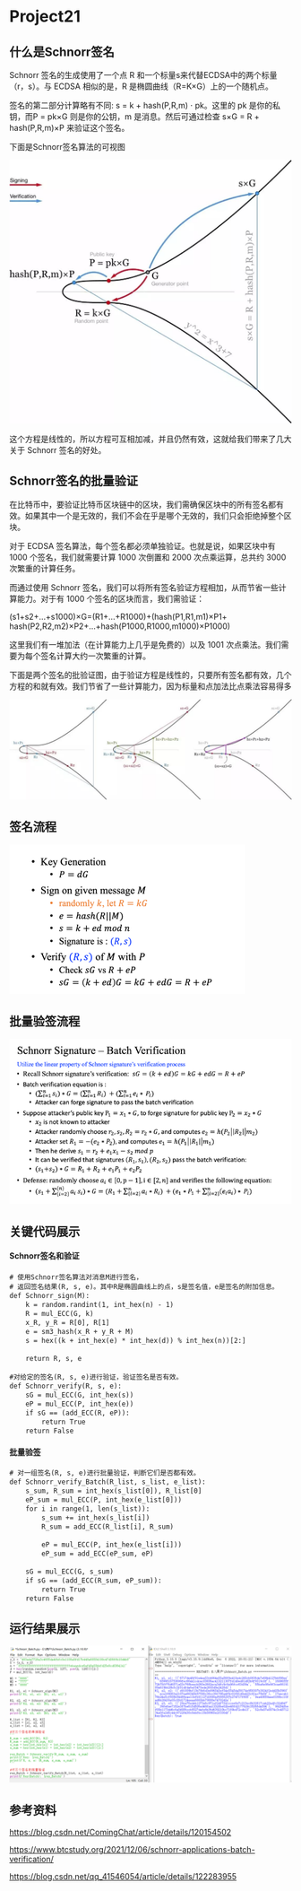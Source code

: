 # Project21

## 什么是Schnorr签名

Schnorr 签名的生成使用了一个点 R 和一个标量s来代替ECDSA中的两个标量（r，s）。与 ECDSA 相似的是，R 是椭圆曲线（R=K×G）上的一个随机点。

签名的第二部分计算略有不同: s = k + hash(P,R,m) ⋅ pk。这里的 pk 是你的私钥，而P = pk×G 则是你的公钥，m 是消息。然后可通过检查 s×G = R + hash(P,R,m)×P 来验证这个签名。

下面是Schnorr签名算法的可视图

![image](https://github.com/1-14/Project21/blob/main/%E6%88%AA%E5%9B%BE/2.jpg)

这个方程是线性的，所以方程可互相加减，并且仍然有效，这就给我们带来了几大关于 Schnorr 签名的好处。

## Schnorr签名的批量验证

在比特币中，要验证比特币区块链中的区块，我们需确保区块中的所有签名都有效。如果其中一个是无效的，我们不会在乎是哪个无效的，我们只会拒绝掉整个区块。

对于 ECDSA 签名算法，每个签名都必须单独验证。也就是说，如果区块中有 1000 个签名，我们就需要计算 1000 次倒置和 2000 次点乘运算，总共约 3000 次繁重的计算任务。

而通过使用 Schnorr 签名，我们可以将所有签名验证方程相加，从而节省一些计算能力。对于有 1000 个签名的区块而言，我们需验证：

(s1+s2+…+s1000)×G=(R1+…+R1000)+(hash(P1,R1,m1)×P1+ hash(P2,R2,m2)×P2+…+hash(P1000,R1000,m1000)×P1000)

这里我们有一堆加法（在计算能力上几乎是免费的）以及 1001 次点乘法。我们需要为每个签名计算大约一次繁重的计算。

下面是两个签名的批验证图，由于验证方程是线性的，只要所有签名都有效，几个方程的和就有效。我们节省了一些计算能力，因为标量和点加法比点乘法容易得多

![image](https://github.com/1-14/Project21/blob/main/%E6%88%AA%E5%9B%BE/3.jpg)

## 签名流程

![image](https://github.com/1-14/Project21/blob/main/%E6%88%AA%E5%9B%BE/4.png)

## 批量验签流程

![image](https://github.com/1-14/Project21/blob/main/%E6%88%AA%E5%9B%BE/5.png)

## 关键代码展示

#### Schnorr签名和验证

```
# 使用Schnorr签名算法对消息M进行签名，
# 返回签名结果(R, s, e)。其中R是椭圆曲线上的点，s是签名值，e是签名的附加信息。
def Schnorr_sign(M):
    k = random.randint(1, int_hex(n) - 1)
    R = mul_ECC(G, k)
    x_R, y_R = R[0], R[1]
    e = sm3_hash(x_R + y_R + M)
    s = hex((k + int_hex(e) * int_hex(d)) % int_hex(n))[2:]

    return R, s, e

#对给定的签名(R, s, e)进行验证，验证签名是否有效。
def Schnorr_verify(R, s, e):
    sG = mul_ECC(G, int_hex(s))
    eP = mul_ECC(P, int_hex(e))
    if sG == (add_ECC(R, eP)):
        return True
    return False
```

#### 批量验签

```
# 对一组签名(R, s, e)进行批量验证，判断它们是否都有效。
def Schnorr_verify_Batch(R_list, s_list, e_list):
    s_sum, R_sum = int_hex(s_list[0]), R_list[0]
    eP_sum = mul_ECC(P, int_hex(e_list[0]))
    for i in range(1, len(s_list)):
        s_sum += int_hex(s_list[i])
        R_sum = add_ECC(R_list[i], R_sum)

        eP = mul_ECC(P, int_hex(e_list[i]))
        eP_sum = add_ECC(eP_sum, eP)

    sG = mul_ECC(G, s_sum)
    if sG == (add_ECC(R_sum, eP_sum)):
        return True
    return False
```

## 运行结果展示

![image](https://github.com/1-14/Project21/blob/main/%E6%88%AA%E5%9B%BE/1.png)

## 参考资料

https://blog.csdn.net/ComingChat/article/details/120154502

https://www.btcstudy.org/2021/12/06/schnorr-applications-batch-verification/

https://blog.csdn.net/qq_41546054/article/details/122283955





